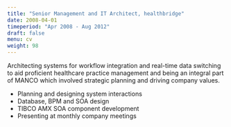 ```yaml
---
title: "Senior Management and IT Architect, healthbridge"
date: 2008-04-01
timeperiod: "Apr 2008 - Aug 2012"
draft: false
menu: cv
weight: 98
---
```


Architecting systems for workflow integration and real-time data switching to aid proficient healthcare practice management and being an integral part of MANCO which involved strategic planning and driving company values.
<!--more-->
- Planning and designing system interactions
- Database, BPM and SOA design
- TIBCO AMX SOA component development
- Presenting at monthly company meetings
